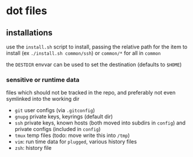 # dot files

## installations

use the `install.sh` script to install, passing the relative path for the item to install (ex `./install.sh common/ssh`) or `common/*` for all in `common`

the `DESTDIR` envvar can be used to set the destination (defaults to `$HOME`)

### sensitive or runtime data

files which should not be tracked in the repo, and preferably not even symlinked into the working dir

- `git` user configs (via `.gitconfig`)
- `gnupg` private keys, keyrings (default dir)
- `ssh` private keys, known hosts (both moved into subdirs in `config`) and private configs (included in `config`)
- `tmux` temp files (todo: move write this into `/tmp`)
- `vim`: run time data for `plugged`, various history files
- `zsh`: history file
